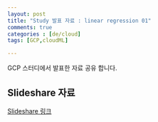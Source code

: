 ```yaml
---
layout: post
title: "Study 발표 자료 : linear regression 01"
comments: true
categories : [de/cloud]
tags: [GCP,cloudML]

---
```


GCP 스터디에서 발표한 자료 공유 합니다.


## Slideshare 자료
 
 [Slideshare 링크](https://www.slideshare.net/bevislee/01-linear-regression)

